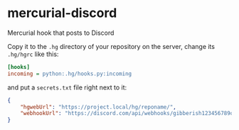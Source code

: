 # mercurial-discord
Mercurial hook that posts to Discord

Copy it to the `.hg` directory of your repository on the server, change its `.hg/hgrc` like this:

```cfg
[hooks]
incoming = python:.hg/hooks.py:incoming
```

and put a `secrets.txt` file right next to it:

```json
{
    "hgwebUrl": "https://project.local/hg/reponame/",
    "webhookUrl": "https://discord.com/api/webhooks/gibberish123456789oijhzgtfrdsa"
}
```
